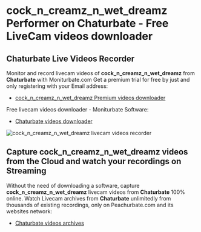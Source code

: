 # cock_n_creamz_n_wet_dreamz Performer on Chaturbate - Free LiveCam videos downloader

## Chaturbate Live Videos Recorder

Monitor and record livecam videos of **cock_n_creamz_n_wet_dreamz** from **Chaturbate** with Moniturbate.com
Get a premium trial for free by just and only registering with your Email address:
* [cock_n_creamz_n_wet_dreamz Premium videos downloader](https://moniturbate.com/request-demo-licence-key.html)

Free livecam videos downloader - Moniturbate Software:
* [Chaturbate videos downloader](https://moniturbate.com/moniturbate-download-software.html)

![cock_n_creamz_n_wet_dreamz livecam videos recorder](https://peachurnet.com/templates/moniturbate-software.png)


## Capture cock_n_creamz_n_wet_dreamz videos from the Cloud and watch your recordings on Streaming

Without the need of downloading a software, capture **cock_n_creamz_n_wet_dreamz** livecam videos from **Chaturbate** 100% online.
Watch Livecam archives from **Chaturbate** unlimitedly from thousands of existing recordings, only on Peachurbate.com and its websites network:
* [Chaturbate videos archives](https://peachurnet.com/)